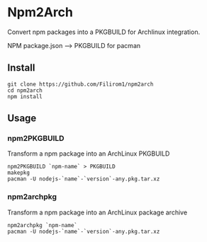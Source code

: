 Npm2Arch
========

Convert npm packages into a PKGBUILD for Archlinux integration.

NPM package.json --> PKGBUILD for pacman


Install
-------

    git clone https://github.com/Filirom1/npm2arch
    cd npm2arch
    npm install


Usage
-----

### npm2PKGBUILD

Transform a npm package into an ArchLinux PKGBUILD

    npm2PKGBUILD `npm-name` > PKGBUILD
    makepkg
    pacman -U nodejs-`name`-`version`-any.pkg.tar.xz

### npm2archpkg

Transform a npm package into an ArchLinux package archive

    npm2archpkg `npm-name`
    pacman -U nodejs-`name`-`version`-any.pkg.tar.xz
